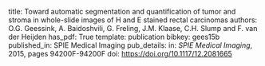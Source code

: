 title: Toward automatic segmentation and quantification of tumor and stroma in whole-slide images of H and E stained rectal carcinomas
authors: O.G. Geessink, A. Baidoshvili, G. Freling, J.M. Klaase, C.H. Slump and F. van der Heijden
has_pdf: True
template: publication
bibkey: gees15b
published_in: SPIE Medical Imaging
pub_details: in: <i>SPIE Medical Imaging</i>, 2015, pages 94200F-94200F
doi: https://doi.org/10.1117/12.2081665
